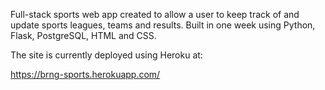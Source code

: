 Full-stack sports web app created to allow a user to keep track of and update sports leagues, teams and results. 
Built in one week using Python, Flask, PostgreSQL, HTML and CSS.  

The site is currently deployed using Heroku at:

https://brng-sports.herokuapp.com/
